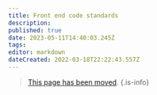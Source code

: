 ```yaml
---
title: Front end code standards
description: 
published: true
date: 2023-05-11T14:40:03.245Z
tags: 
editor: markdown
dateCreated: 2022-03-18T22:22:43.557Z
---
```


> [This page has been moved](https://github.com/centerofci/mathesar/blob/develop/mathesar_ui/STANDARDS.md).
{.is-info}

